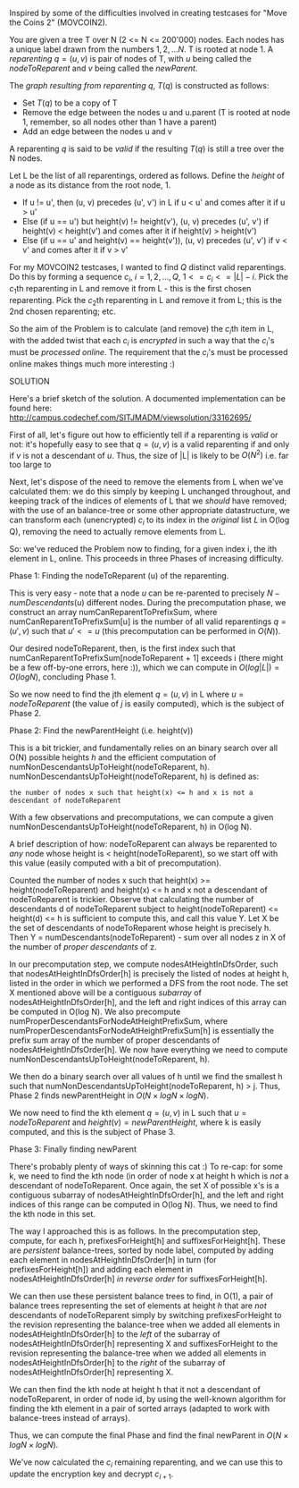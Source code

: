Inspired by some of the difficulties involved in creating testcases for "Move the Coins 2" (MOVCOIN2).

You are given a tree T over N (2 <= N <= 200'000) nodes. Each nodes has a unique label drawn from  the numbers $1,2, \dots N$.  T is rooted at node 1.   A _reparenting_ $q=(u,v)$ is pair of nodes of T, with $u$ being called the _nodeToReparent_ and $v$ being called the _newParent_.

The _graph resulting from reparenting $q$_, $T(q)$ is constructed as follows:

* Set $T(q)$ to be a copy of T
* Remove the edge between the nodes u and u.parent (T is rooted at node 1, remember, so all nodes other than 1 have a parent)
* Add an edge between the nodes u and v

A reparenting $q$ is said to be _valid_ if the resulting $T(q)$ is still a tree over the N nodes.


Let L be the list of all reparentings, ordered as follows.  Define the _height_ of a node as its distance from the root node, 1.

* If u != u', then (u, v) precedes (u', v') in L if u < u' and comes after it if u > u'
* Else (if u == u') but height(v) != height(v'), (u, v) precedes (u', v') if height(v) < height(v') and comes after it if height(v) > height(v')
* Else (if u == u' and height(v) == height(v')), (u, v) precedes (u', v') if v < v' and comes after it if v > v'

For my MOVCOIN2 testcases, I wanted to find $Q$ distinct valid reparentings.  Do this by forming a sequence $c_i$, $i = 1,2, ..., Q$, $1 <= c_i <= |L| - i$.  Pick the $c_1$th reparenting in L and remove it from L - this is the first chosen reparenting. 
Pick the $c_2$th reparenting in L and remove it from L; this is the 2nd chosen reparenting; etc.

So the aim of the Problem is to calculate (and remove) the $c_i$th item in L, with the added twist that each $c_i$ is _encrypted_ in such a way that the $c_i$'s must be _processed online_.  The requirement that the $c_i$'s must be processed online makes things much more interesting :)

SOLUTION

Here's a brief sketch of the solution.  A documented implementation can be found here: http://campus.codechef.com/SITJMADM/viewsolution/33162695/

First of all, let's figure out how to efficiently tell if a reparenting is _valid_ or not: it's hopefully easy to see that $q=(u,v)$ is a valid reparenting if and only if $v$ is not a descendant of $u$.  Thus, the size of |L| is likely to be $O(N^2)$ i.e. far too large to 

Next, let's dispose of the need to remove the elements from L when we've calculated them: we do this simply by keeping L unchanged throughout, and keeping track of the indices of elements of L that we _should_ have removed; with the use of an balance-tree or some other appropriate datastructure, we can transform each (unencrypted) $c_i$ to its index in the _original_ list $L$ in O(log Q), removing the need to actually remove elements from L.

So: we've reduced the Problem now to finding, for a given index i, the ith element in L, online. This proceeds in three Phases of increasing difficulty.

Phase 1: Finding the nodeToReparent (u) of the reparenting.

This is very easy - note that a node $u$ can be re-parented to precisely $N - numDescendants(u)$ different nodes.  During the precomputation phase, we construct an array numCanReparentToPrefixSum, where numCanReparentToPrefixSum[u] is the number of all valid reparentings $q=(u',v)$ such that $u'<=u$ (this precomputation can be performed in $O(N)$).

Our desired nodeToReparent, then, is the first index such that numCanReparentToPrefixSum[nodeToReparent + 1] exceeds i (there might be a few off-by-one errors, here :)), which we can compute in $O(log |L|)=O(log N)$, concluding Phase 1.

So we now need to find the jth element $q=(u,v)$ in L where $u=nodeToReparent$ (the value of $j$ is easily computed), which is the subject of Phase 2.

Phase 2: Find the newParentHeight (i.e. height(v))

This is a bit trickier, and fundamentally relies on an binary search over all O(N) possible heights $h$ and the efficient computation of numNonDescendantsUpToHeight(nodeToReparent, h).  numNonDescendantsUpToHeight(nodeToReparent, h) is defined as:

    the number of nodes x such that height(x) <= h and x is not a descendant of nodeToReparent

With a few observations and precomputations, we can compute a given numNonDescendantsUpToHeight(nodeToReparent, h) in O(log N).

A brief description of how: nodeToReparent can always be reparented to *any* node whose height is < height(nodeToReparent), so we start off with this value (easily computed with a bit of precomputation).

Counted the number of nodes x such that height(x) >= height(nodeToReparent) and height(x) <= h and x not a descendant of nodeToReparent is trickier.  Observe that calculating  the number of descendants d of nodeToReparent subject to height(nodeToReparent) <= height(d) <= h is sufficient to compute this, and call this value Y.  Let X be the set of descendants of nodeToReparent whose height is precisely h.  Then Y = numDescendants(nodeToReparent) - sum over all nodes z in X of the number of *proper descendants* of z.

In our precomputation step, we compute nodesAtHeightInDfsOrder, such that nodesAtHeightInDfsOrder[h] is precisely the listed of nodes at height h, listed in the order in which we performed a DFS from the root node.  The set X mentioned above will be a contiguous *subarray* of nodesAtHeightInDfsOrder[h], and the left and right indices of this array can be computed in O(log N).  We also precompute numProperDescendantsForNodeAtHeightPrefixSum, where numProperDescendantsForNodeAtHeightPrefixSum[h] is essentially the prefix sum array of the number of proper descendants of nodesAtHeightInDfsOrder[h].  We now have everything we need to compute numNonDescendantsUpToHeight(nodeToReparent, h).

We then do a binary search over all values of h until we find the smallest h such that numNonDescendantsUpToHeight(nodeToReparent, h) > j.  Thus, Phase 2 finds newParentHeight in $O(N \times log N \times log N)$.

We now need to find the kth element $q=(u,v)$ in L such that $u=nodeToReparent$ and $height(v) = newParentHeight$, where k is easily computed, and this is the subject of Phase 3.

Phase 3: Finally finding newParent

There's probably plenty of ways of skinning this cat :) To re-cap: for some k, we need to find the kth node (in order of node  x at height h which is *not* a descendant of nodeToReparent.  Once again, the set X of possible x's is a contiguous subarray of nodesAtHeightInDfsOrder[h], and the left and right indices of this range can be computed in O(log N).  Thus, we need to find the kth node in this set.

The way I approached this is as follows.  In the precomputation step, compute, for each h, prefixesForHeight[h] and suffixesForHeight[h].  These are _persistent_ balance-trees, sorted by node label, computed by adding each element in nodesAtHeightInDfsOrder[h] in turn (for prefixesForHeight[h]) and adding each element in nodesAtHeightInDfsOrder[h] _in reverse order_ for suffixesForHeight[h].

We can then use these persistent balance trees to find, in O(1), a pair of balance trees representing the set of elements at height $h$ that are _not_ descendants of nodeToReparent simply by switching prefixesForHeight to the revision representing the balance-tree when we added all elements in nodesAtHeightInDfsOrder[h] to the *left* of the subarray of nodesAtHeightInDfsOrder[h] representing X and suffixesForHeight to the revision representing the balance-tree when we added all elements in nodesAtHeightInDfsOrder[h] to the _right_ of the subarray of nodesAtHeightInDfsOrder[h] representing X.

We can then find the kth node at height h that it not a descendant of nodeToReparent, in order of node id, by using the well-known algorithm for finding the kth element in a pair of sorted arrays (adapted to work with balance-trees instead of arrays).

Thus, we can compute the final Phase and find the final newParent in $O(N \times log N \times log N)$.

We've now calculated the $c_i$ remaining reparenting, and we can use this to update the encryption key and decrypt $c_{i+1}$.




